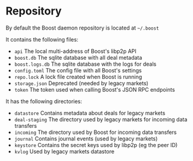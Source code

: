 # Repository

By default the Boost daemon repository is located at `~/.boost`

It contains the following files:

* `api` The local multi-address of Boost's libp2p API
* `boost.db` The sqlite database with all deal metadata
* `boost.logs.db` The sqlite database with the logs for deals
* `config.toml` The config file with all Boost's settings
* `repo.lock` A lock file created when Boost is running
* `storage.json` Deprecated (needed by legacy markets)
* `token` The token used when calling Boost's JSON RPC endpoints

It has the following directories:

* `datastore` Contains metadata about deals for legacy markets
* `deal-staging` The directory used by legacy markets for incoming data transfers
* `incoming` The directory used by Boost for incoming data transfers
* `journal` Contains journal events (used by legacy markets)
* `keystore` Contains the secret keys used by libp2p (eg the peer ID)
* `kvlog` Used by legacy markets datastore

